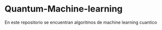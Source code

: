 # Quantum-Machine-learning
En este repositorio se encuentran algoritmos de machine learning cuantico
